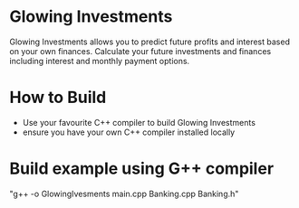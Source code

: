 # Glowing Investments
Glowing Investments allows you to predict future profits and interest based on your own finances.
Calculate your future investments and finances including interest and monthly payment options. 

# How to Build
- Use your favourite C++ compiler to build Glowing Investments
- ensure you have your own C++ compiler installed locally

# Build example using G++ compiler
"g++ -o GlowingIvesments main.cpp Banking.cpp Banking.h"



